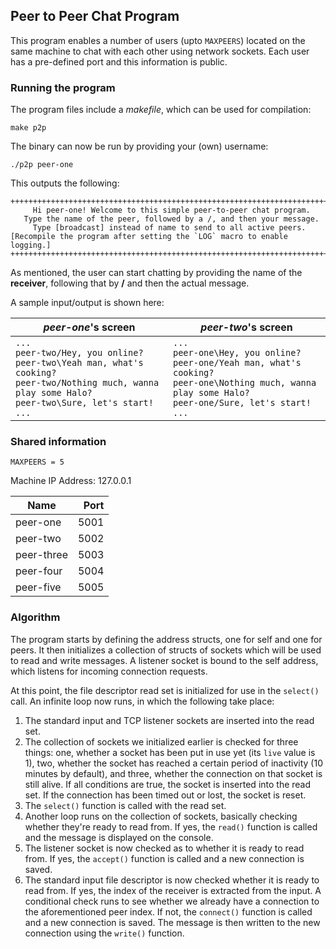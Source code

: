 ## Peer to Peer Chat Program

This program enables a number of users (upto `MAXPEERS`) located on the same machine to chat with each other using network sockets. Each user has a pre-defined port and this information is public.

### Running the program

The program files include a _makefile_, which can be used for compilation:
```
make p2p
```
The binary can now be run by providing your (own) username:
```
./p2p peer-one
```

This outputs the following:
```
++++++++++++++++++++++++++++++++++++++++++++++++++++++++++++++++++++++++
     Hi peer-one! Welcome to this simple peer-to-peer chat program.
   Type the name of the peer, followed by a /, and then your message.
     Type [broadcast] instead of name to send to all active peers.
[Recompile the program after setting the `LOG` macro to enable logging.]
++++++++++++++++++++++++++++++++++++++++++++++++++++++++++++++++++++++++
```

As mentioned, the user can start chatting by providing the name of the **receiver**, following that by **/** and then the actual message.

A sample input/output is shown here:

| _peer-one_'s screen                                                                                                                                                      | _peer-two_'s screen                                                                                                                                                      |
| ------------------------------------------------------------------------------------------------------------------------------------------------------------------------ | ------------------------------------------------------------------------------------------------------------------------------------------------------------------------ |
| `...`<br>`peer-two/Hey, you online?`<br>`peer-two\Yeah man, what's cooking?`<br>`peer-two/Nothing much, wanna play some Halo?`<br>`peer-two\Sure, let's start!`<br>`...` | `...`<br>`peer-one\Hey, you online?`<br>`peer-one/Yeah man, what's cooking?`<br>`peer-one\Nothing much, wanna play some Halo?`<br>`peer-one/Sure, let's start!`<br>`...` |

### Shared information

`MAXPEERS = 5`

Machine IP Address: 127.0.0.1

| Name       | Port  |
| ---------- | ----: |
| peer-one   |  5001 |
| peer-two   |  5002 |
| peer-three |  5003 |
| peer-four  |  5004 |
| peer-five  |  5005 |

### Algorithm

The program starts by defining the address structs, one for self and one for peers. It then initializes a collection of structs of sockets which will be used to read and write messages. A listener socket is bound to the self address, which listens for incoming connection requests.

At this point, the file descriptor read set is initialized for use in the `select()` call. An infinite loop now runs, in which the following take place:
1. The standard input and TCP listener sockets are inserted into the read set.
2. The collection of sockets we initialized earlier is checked for three things: one, whether a socket has been put in use yet (its `live` value is 1), two, whether the socket has reached a certain period of inactivity (10 minutes by default), and three, whether the connection on that socket is still alive. If all conditions are true, the socket is inserted into the read set. If the connection has been timed out or lost, the socket is reset.
3. The `select()` function is called with the read set.
4. Another loop runs on the collection of sockets, basically checking whether they're ready to read from. If yes, the `read()` function is called and the message is displayed on the console.
5. The listener socket is now checked as to whether it is ready to read from. If yes, the `accept()` function is called and a new connection is saved.
6. The standard input file descriptor is now checked whether it is ready to read from. If yes, the index of the receiver is extracted from the input. A conditional check runs to see whether we already have a connection to the aforementioned peer index. If not, the `connect()` function is called and a new connection is saved. The message is then written to the new connection using the `write()` function.
